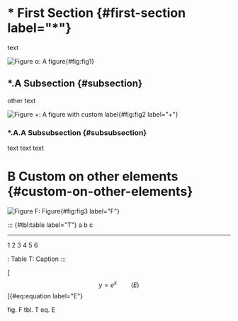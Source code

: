 # \* First Section {#first-section label="*"}

text

![Figure α: A figure](image.png){#fig:fig1}

## \*.A Subsection {#subsection}

other text

![Figure +: A figure with custom label](image.png){#fig:fig2 label="+"}

### \*.A.A Subsubsection {#subsubsection}

text text text

# B Custom on other elements {#custom-on-other-elements}

![Figure F: Figure](fig.png){#fig:fig3 label="F"}

::: {#tbl:table label="T"}
  a   b   c
  --- --- ---
  1   2   3
  4   5   6

  : Table T: Caption
:::

[$$y = e^x\qquad{(E)}$$]{#eq:equation label="E"}

fig. F tbl. T eq. E
